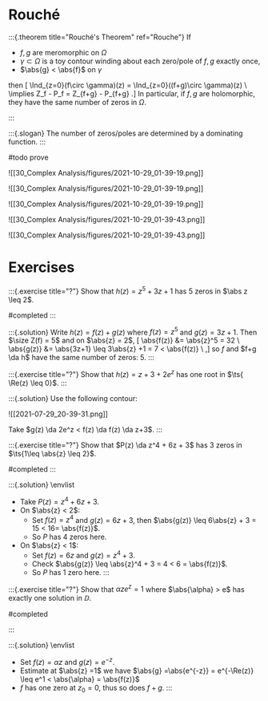 # Rouché 

:::{.theorem title="Rouché's Theorem" ref="Rouche"}
If

- $f, g$ are meromorphic on $\Omega$
- $\gamma \subset \Omega$ is a toy contour winding about each zero/pole of $f, g$ exactly once,
- $\abs{g} < \abs{f}$ on $\gamma$

then
\[
\Ind_{z=0}(f\circ \gamma)(z) = \Ind_{z=0}((f+g)\circ \gamma)(z) \\
\implies Z_f - P_f = Z_{f+g} - P_{f+g}
.\]
In particular, if $f, g$ are holomorphic, they have the same number of zeros in $\Omega$.

:::

:::{.slogan}
The number of zeros/poles are determined by a dominating function.
:::

#todo prove

![[30_Complex Analysis/figures/2021-10-29_01-39-19.png]]

![[30_Complex Analysis/figures/2021-10-29_01-39-19.png]]

![[30_Complex Analysis/figures/2021-10-29_01-39-19.png]]

![[30_Complex Analysis/figures/2021-10-29_01-39-43.png]]

![[30_Complex Analysis/figures/2021-10-29_01-39-43.png]]




# Exercises

:::{.exercise title="?"}
Show that $h(z) =z^5 + 3z + 1$ has 5 zeros in $\abs z \leq 2$.

#completed
:::

:::{.solution}
Write $h(z) = f(z) + g(z)$ where $f(z) = z^5$ and $g(z) = 3z+1$.
Then $\size Z(f) = 5$ and on $\abs{z} = 2$,
\[
\abs{f(z)} &= \abs{z}^5 = 32 \\
\abs{g(z)} &= \abs{3z+1} \leq 3\abs{z} +1 = 7 < \abs{f(z)} \\
,\]
so $f$ and $f+g \da h$ have the same number of zeros: 5.
:::

:::{.exercise title="?"}
Show that $h(z) = z + 3 + 2e^z$ has one root in $\ts{ \Re(z) \leq 0}$.
:::

:::{.solution}
Use the following contour:


![[2021-07-29_20-39-31.png]]

Take $g(z) \da 2e^z < f(z) \da f(z) \da z+3$.
:::

:::{.exercise title="?"}
Show that $P(z) \da z^4 + 6z + 3$ has 3 zeros in $\ts{1\leq \abs{z} \leq 2}$.

#completed
:::

:::{.solution}
\envlist

- Take $P(z) = z^4 + 6z + 3$.
- On $\abs{z} < 2$:
  - Set $f(z) = z^4$ and $g(z) = 6z + 3$, then $\abs{g(z)} \leq 6\abs{z} + 3 = 15 < 16= \abs{f(z)}$.
  - So $P$ has 4 zeros here.
- On $\abs{z} < 1$:
  - Set $f(z) = 6z$ and $g(z) = z^4 + 3$.
  - Check $\abs{g(z)} \leq \abs{z}^4 + 3 = 4 < 6 = \abs{f(z)}$.
  - So $P$ has 1 zero here.
:::

:::{.exercise title="?"}
Show that $\alpha z e^z = 1$ where $\abs{\alpha} > e$ has exactly one solution in $\DD$.

#completed

:::

:::{.solution}
\envlist 

- Set $f(z) = \alpha z$ and $g(z) = e^{-z}$.
- Estimate at $\abs{z} =1$ we have $\abs{g} =\abs{e^{-z}} = e^{-\Re(z)} \leq e^1 < \abs{\alpha} = \abs{f(z)}$
- $f$ has one zero at $z_0 = 0$, thus so does $f+g$.
:::

